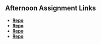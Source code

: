 ## Afternoon Assignment Links

* **[Repo](https://github.com/chanthakammer/gameNight)**
* **[Repo](https://github.com/chanthakammer/vendr)**
* **[Repo](https://github.com/chanthakammer/gregsList)**
* **[Repo](https://github.com/chanthakammer/Partners)**
